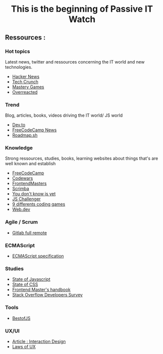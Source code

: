 <h1 align='center'> This is the beginning of Passive IT Watch</h1>

<h2 align='left'>Ressources : </h2>

**<h3 align='left'>Hot topics</h3>**

<p align='left'>Latest news, twitter and ressources concerning the IT world and new technologies.</p>

* [Hacker News](https://news.ycombinator.com)
* [Tech Crunch](https://techcrunch.com/?guccounter=1)
* [Mastery Games](https://mastery.games) 
* [Overreacted](https://overreacted.io) 

**<h3 align='left'>Trend</h3>**

<p align='left'>Blog, articles, books, videos driving the IT world/ JS world</p>

* [Dev.to](https://dev.to) 
* [FreeCodeCamp News](https://www.freecodecamp.org/news/) 
* [Roadmap.sh](https://roadmap.sh) 


**<h3 align='left'>Knowledge</h3>**

<p align='left'>Strong ressources, studies, books, learning websites about things that's are well known and establish</p>
 
* [FreeCodeCamp](https://www.freecodecamp.org) 
* [Codewars](https://www.codewars.com/trainer/setup) 
* [FrontendMasters](https://frontendmasters.com) 
* [Scrimba](https://scrimba.com) 
* [You don't know js yet](https://github.com/getify/You-Dont-Know-JS) 
* [JS Challenger](https://www.jschallenger.com/) 
* [9 differents coding games](https://www.freecodecamp.org/news/best-coding-games-online-adults-learn-to-code/)
* [Web.dev](https://web.dev/learn/)

### **Agile / Scrum**

* [Gitlab full remote](https://about.gitlab.com/company/culture/all-remote/guide/)

### **ECMAScript**

* [ECMAScript specification](https://tc39.es/ecma262/)

### **Studies**

* [State of Javascript](https://2019.stateofjs.com) 
* [State of CSS](https://2019.stateofcss.com) 
* [Frontend Master's handbook](https://frontendmasters.com/books/front-end-handbook/2019/#7) 
* [Stack Overflow Developers Survey](https://insights.stackoverflow.com/survey/2020)

### **Tools**
* [BestofJS](https://bestofjs.org)

### **UX/UI**

* [Article : Interaction Design](https://www.freecodecamp.org/news/interaction-design-evaluate-interaction-costs-improve-ux/)
* [Laws of UX](https://lawsofux.com)